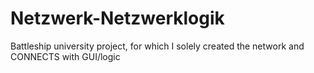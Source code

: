 # Netzwerk-Netzwerklogik
Battleship university project, for which I solely created the network and CONNECTS with GUI/logic
